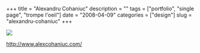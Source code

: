 +++
title = "Alexandru Cohaniuc"
description = ""
tags = ["portfolio", "single page", "trompe l'oeil"]
date = "2008-04-09"
categories = ["design"]
slug = "alexandru-cohaniuc"
+++


 

  <div id="screens-thumbs" class="clearfix">
    <div class="txt-center" id="design-submission"><a href="http://www.alexcohaniuc.com/"><img id='bluga-thumbnail-1190' class='bluga-thumbnail large' src='//media.konigi.com/bluga/
wt47fcd52605d09_0.jpg'/></a></div>  
  </div>   
<p><a href="http://www.alexcohaniuc.com/">http://www.alexcohaniuc.com/</a></p>




